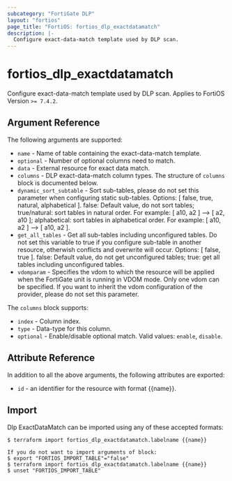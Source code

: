 ```yaml
---
subcategory: "FortiGate DLP"
layout: "fortios"
page_title: "FortiOS: fortios_dlp_exactdatamatch"
description: |-
  Configure exact-data-match template used by DLP scan.
---
```


# fortios_dlp_exactdatamatch
Configure exact-data-match template used by DLP scan. Applies to FortiOS Version `>= 7.4.2`.

## Argument Reference

The following arguments are supported:

* `name` - Name of table containing the exact-data-match template.
* `optional` - Number of optional columns need to match.
* `data` - External resource for exact data match.
* `columns` - DLP exact-data-match column types. The structure of `columns` block is documented below.
* `dynamic_sort_subtable` - Sort sub-tables, please do not set this parameter when configuring static sub-tables. Options: [ false, true, natural, alphabetical ]. false: Default value, do not sort tables; true/natural: sort tables in natural order. For example: [ a10, a2 ] --> [ a2, a10 ]; alphabetical: sort tables in alphabetical order. For example: [ a10, a2 ] --> [ a10, a2 ].
* `get_all_tables` - Get all sub-tables including unconfigured tables. Do not set this variable to true if you configure sub-table in another resource, otherwish conflicts and overwrite will occur. Options: [ false, true ]. false: Default value, do not get unconfigured tables; true: get all tables including unconfigured tables. 
* `vdomparam` - Specifies the vdom to which the resource will be applied when the FortiGate unit is running in VDOM mode. Only one vdom can be specified. If you want to inherit the vdom configuration of the provider, please do not set this parameter.

The `columns` block supports:

* `index` - Column index.
* `type` - Data-type for this column.
* `optional` - Enable/disable optional match. Valid values: `enable`, `disable`.


## Attribute Reference

In addition to all the above arguments, the following attributes are exported:
* `id` - an identifier for the resource with format {{name}}.

## Import

Dlp ExactDataMatch can be imported using any of these accepted formats:
```
$ terraform import fortios_dlp_exactdatamatch.labelname {{name}}

If you do not want to import arguments of block:
$ export "FORTIOS_IMPORT_TABLE"="false"
$ terraform import fortios_dlp_exactdatamatch.labelname {{name}}
$ unset "FORTIOS_IMPORT_TABLE"
```
